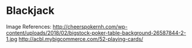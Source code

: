 # Blackjack
Image References:
http://cheerspokernh.com/wp-content/uploads/2018/02/bigstock-poker-table-background-26587844-2-1.jpg
http://acbl.mybigcommerce.com/52-playing-cards/
